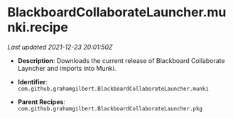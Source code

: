 # BlackboardCollaborateLauncher.munki.recipe

_Last updated 2021-12-23 20:01:50Z_

- **Description**: Downloads the current release of Blackboard Collaborate Layncher and imports into Munki.


- **Identifier**: `com.github.grahamgilbert.BlackboardCollaborateLauncher.munki`

- **Parent Recipes**: `com.github.grahamgilbert.BlackboardCollaborateLauncher.pkg`
